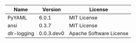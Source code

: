 | Name        | Version    | License                 |
|-------------|------------|-------------------------|
| PyYAML      | 6.0.1      | MIT License             |
| ansi        | 0.3.7      | MIT License             |
| dlr-logging | 0.0.3.dev0 | Apache Software License |
